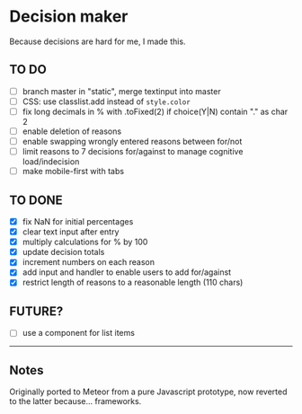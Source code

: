 # Decision maker

Because decisions are hard for me, I made this.

## TO DO

- [ ] branch master in "static", merge textinput into master
- [ ] CSS: use classlist.add instead of `style.color`
- [ ] fix long decimals in % with .toFixed(2) if choice(Y|N) contain "." as char 2
- [ ] enable deletion of reasons
- [ ] enable swapping wrongly entered reasons between for/not
- [ ] limit reasons to 7 decisions for/against to manage cognitive load/indecision
- [ ] make mobile-first with tabs

## TO DONE

- [x] fix NaN for initial percentages
- [x] clear text input after entry
- [x] multiply calculations for % by 100
- [x] update decision totals
- [x] increment numbers on each reason
- [x] add input and handler to enable users to add for/against
- [x] restrict length of reasons to a reasonable length (110 chars)

## FUTURE?

- [ ] use a component for list items

---

## Notes

Originally ported to Meteor from a pure Javascript prototype, now reverted to the latter because… frameworks.